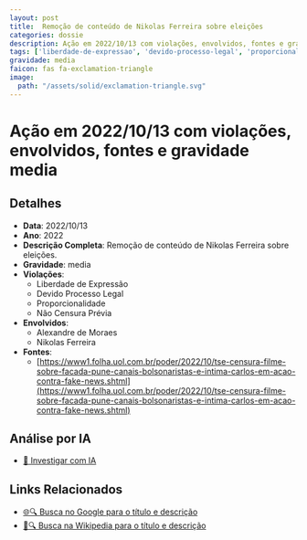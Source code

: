 ```yaml
---
layout: post
title:  Remoção de conteúdo de Nikolas Ferreira sobre eleições
categories: dossie
description: Ação em 2022/10/13 com violações, envolvidos, fontes e gravidade media
tags: ['liberdade-de-expressao', 'devido-processo-legal', 'proporcionalidade', 'nao-censura-previa', 'alexandre-de-moraes', 'nikolas-ferreira', 'gravidade-media']
gravidade: media
faicon: fas fa-exclamation-triangle
image:
  path: "/assets/solid/exclamation-triangle.svg"
---
```


# Ação em 2022/10/13 com violações, envolvidos, fontes e gravidade media

## Detalhes
- **Data**: 2022/10/13
- **Ano**: 2022
- **Descrição Completa**: Remoção de conteúdo de Nikolas Ferreira sobre eleições.
- **Gravidade**: media <i class="fas fas fa-exclamation-triangle fa-2x"></i>
- **Violações**:
  - Liberdade de Expressão
  - Devido Processo Legal
  - Proporcionalidade
  - Não Censura Prévia
- **Envolvidos**:
  - Alexandre de Moraes
  - Nikolas Ferreira
- **Fontes**:
  - [https://www1.folha.uol.com.br/poder/2022/10/tse-censura-filme-sobre-facada-pune-canais-bolsonaristas-e-intima-carlos-em-acao-contra-fake-news.shtml](https://www1.folha.uol.com.br/poder/2022/10/tse-censura-filme-sobre-facada-pune-canais-bolsonaristas-e-intima-carlos-em-acao-contra-fake-news.shtml)

## Análise por IA
- [🤖 Investigar com IA](https://www.perplexity.ai/search?q=%22Alexandre%20de%20Moraes%22%20Remo%C3%A7%C3%A3o%20de%20conte%C3%BAdo%20de%20Nikolas%20Ferreira%20sobre%20elei%C3%A7%C3%B5es%20Remo%C3%A7%C3%A3o%20de%20conte%C3%BAdo%20de%20Nikolas%20Ferreira%20sobre%20elei%C3%A7%C3%B5es.%20Liberdade%20de%20Express%C3%A3o%20Devido%20Processo%20Legal%20Proporcionalidade%20N%C3%A3o%20Censura%20Pr%C3%A9via%202022%20gravidade%20media)

## Links Relacionados
- [🌐🔍 Busca no Google para o título e descrição](https://www.google.com/search?q=%22Alexandre%20de%20Moraes%22%20Remo%C3%A7%C3%A3o%20de%20conte%C3%BAdo%20de%20Nikolas%20Ferreira%20sobre%20elei%C3%A7%C3%B5es%20Remo%C3%A7%C3%A3o%20de%20conte%C3%BAdo%20de%20Nikolas%20Ferreira%20sobre%20elei%C3%A7%C3%B5es.%20Liberdade%20de%20Express%C3%A3o%20Devido%20Processo%20Legal%20Proporcionalidade%20N%C3%A3o%20Censura%20Pr%C3%A9via%202022%20gravidade%20media)
- [📖🔍 Busca na Wikipedia para o título e descrição](https://pt.wikipedia.org/w/index.php?search=%22Alexandre%20de%20Moraes%22%20Remo%C3%A7%C3%A3o%20de%20conte%C3%BAdo%20de%20Nikolas%20Ferreira%20sobre%20elei%C3%A7%C3%B5es%20Remo%C3%A7%C3%A3o%20de%20conte%C3%BAdo%20de%20Nikolas%20Ferreira%20sobre%20elei%C3%A7%C3%B5es.%20Liberdade%20de%20Express%C3%A3o%20Devido%20Processo%20Legal%20Proporcionalidade%20N%C3%A3o%20Censura%20Pr%C3%A9via%202022%20gravidade%20media)

